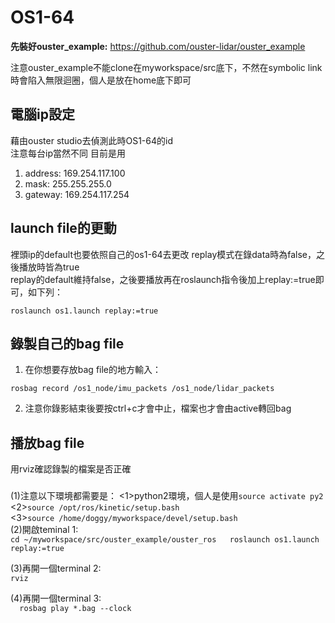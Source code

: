 # OS1-64

**先裝好ouster_example:**   https://github.com/ouster-lidar/ouster_example

注意ouster_example不能clone在myworkspace/src底下，不然在symbolic link時會陷入無限迴圈，個人是放在home底下即可

電腦ip設定
----------

藉由ouster studio去偵測此時OS1-64的id  
注意每台ip當然不同
目前是用
1. address: 169.254.117.100
2. mask: 255.255.255.0
3. gateway: 169.254.117.254
  
  
launch file的更動
----------

裡頭ip的default也要依照自己的os1-64去更改
replay模式在錄data時為false，之後播放時皆為true  
replay的default維持false，之後要播放再在roslaunch指令後加上replay:=true即可，如下列：

`roslaunch os1.launch replay:=true`
   

錄製自己的bag file 
----------

1. 在你想要存放bag file的地方輸入：
  
  `rosbag record /os1_node/imu_packets /os1_node/lidar_packets`  
  
2. 注意你錄影結束後要按ctrl+c才會中止，檔案也才會由active轉回bag
  
播放bag file 
----------
  用rviz確認錄製的檔案是否正確 
  ###
  (1)注意以下環境都需要是：
    <1>python2環境，個人是使用`source activate py2`  
    <2>`source /opt/ros/kinetic/setup.bash`  
    <3>`source /home/doggy/myworkspace/devel/setup.bash`  
  (2)開啟teminal 1:  
    ```
    cd ~/myworkspace/src/ouster_example/ouster_ros  
    roslaunch os1.launch replay:=true  
    ```
    
  (3)再開一個terminal 2:  
    ```
    rviz
    ```
    
  (4)再開一個terminal 3:   
    ```  
    rosbag play *.bag --clock
    ```   
